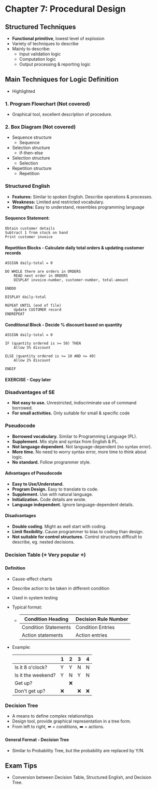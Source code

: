 # Chapter 7: Procedural Design

## Structured Techniques

- **Functional primitive**, lowest level of explosion
- Variety of techniques to describe
- Mainly to describe:
  - Input validation logic
  - Computation logic
  - Output processing & reporting logic

## Main Techniques for Logic Definition

- Highlighted

### 1. Program Flowchart (Not covered)

- Graphical tool, excellent description of procedure.

### 2. Box Diagram (Not covered)

- Sequence structure
  - Sequence
- Selection structure
  - if-then-else
- Selection structure
  - Selection
- Repetition structure
  - Repetition

### Structured English

- **Features:** Similar to spoken English. Describe operations & processes.
- **Weakness:** Limited and restricted vocabulary.
- **Strengths:** Easy to understand, resembles programming language

#### Sequence Statement: 

```
Obtain customer details
Subtract 1 from stock on hand
Print customer invoice
```

#### Repetition Blocks - Calculate daily total orders & updating customer records

```pseudocode
ASSIGN daily-total = 0

DO WHILE there are orders in ORDERS
	READ next order in ORDERS
	DISPLAY invoice-number, customer-number, total-amount
	
ENDDO

DISPLAY daily-total

REPEAT UNTIL (end of file)
	Update CUSTOMER record
ENDREPEAT
```



####  Conditional Block - Decide % discount based on quantity

```pseudocode
ASSIGN daily-total = 0

IF (quantity ordered is >= 50) THEN
	Allow 5% discount

ELSE (quantity ordered is >= 10 AND <= 49)
	Allow 2% discount

ENDIF
```

#### EXERCISE - Copy later

### Disadvantages of SE

- **Not easy to use.** Unrestricted, indiscriminate use of command borrowed.
- **For small activities.** Only suitable for small & specific code

### Pseudocode

- **Borrowed vocabulary.** Similar to Programming Language (PL).
- **Supplement.** Mix style and syntax from English & PL.
- **Not language dependent.** Not language-dependent (no syntax error).
- **More time.** No need to worry syntax error, more time to think about logic.
- **No standard.** Follow programmer style.

#### Advantages of Pseudocode

- **Easy to Use/Understand.**
- **Program Design.** Easy to translate to code.
- **Supplement.** Use with natural language.
- **Initialization.** Code details are wrote.
- **Language independent.** Ignore language-dependent details.

#### Disadvantages

- **Double coding**. Might as well start with coding.
- **Limit flexibility.** Cause programmer to bias to coding than design.
- **Not suitable for control structures.** Control structures difficult to describe, eg. nested decisions.

### Decision Table (:star: Very popular  :star:)

#### Definition

- Cause-effect charts

- Describe action to be taken in different condition

- Used in system testing

- Typical format:

  - | Condition Heading    | Decision Rule Number |
    | -------------------- | -------------------- |
    | Condition Statements | Condition Entries    |
    | Action statements    | Action entries       |

- Example:

  |                    | 1    | 2    | 3    | 4    |
  | ------------------ | ---- | ---- | ---- | ---- |
  | Is it 8 o'clock?   | Y    | Y    | N    | N    |
  | Is it the weekend? | Y    | N    | Y    | N    |
  | Get up?            |      | :x:  |      |      |
  | Don't get up?      | :x:  |      | :x:  | :x:  |

### Decision Tree

- A means to define complex relationships
- Design tool, provide graphical representation in a tree form.
- From left to right, :arrow_left: = conditions, :arrow_right: = actions.

#### General Format - Decision Tree

- Similar to Probability Tree, but the probability are replaced by Y/N.

## Exam Tips

- Conversion between Decision Table, Structured English, and Decision Tree.

